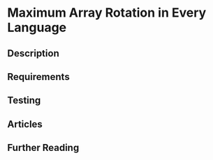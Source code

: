 # Maximum Array Rotation in Every Language

## Description

## Requirements

## Testing

## Articles

## Further Reading